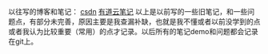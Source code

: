 以往写的博客和笔记：
[csdn](https://blog.csdn.net/qq_38262910)
[有道云笔记](https://note.youdao.com/ynoteshare1/index.html?id=5703a0ac62dc057577211ae664a436b3&type=notebook)
以上是以前写的一些旧笔记，和一些问题点，有部分未完善，原因主要是我查漏补缺，也就是我不懂或者以前没学到的点或者我认为比较重要（常用）的点才记录。以后所有的笔记demo和问题都会记录在git上。